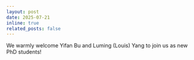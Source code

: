 ```yaml
---
layout: post
date: 2025-07-21
inline: true
related_posts: false
---
```

We warmly welcome Yifan Bu and Luming (Louis) Yang to join us as new PhD students!
